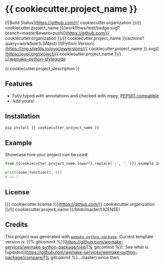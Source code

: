 # {{ cookiecutter.project_name }}

[![Build Status](https://github.com/{{ cookiecutter.organization }}/{{ cookiecutter.project_name }}/workflows/test/badge.svg?branch=master&event=push)](https://github.com/{{ cookiecutter.organization }}/{{ cookiecutter.project_name }}/actions?query=workflow%3Atest)
[![Python Version](https://img.shields.io/pypi/pyversions/{{ cookiecutter.project_name }}.svg)](https://pypi.org/project/{{ cookiecutter.project_name }}/)
[![wemake-python-styleguide](https://img.shields.io/badge/style-wemake-000000.svg)](https://github.com/wemake-services/wemake-python-styleguide)

{{ cookiecutter.project_description }}


## Features

- Fully typed with annotations and checked with mypy, [PEP561 compatible](https://www.python.org/dev/peps/pep-0561/)
- Add yours!


## Installation

```bash
pip install {{ cookiecutter.project_name }}
```


## Example

Showcase how your project can be used:

```python
from {{cookiecutter.project_name.lower().replace('-', '_')}}.example import some_function

print(some_function(3, 4))
# => 7
```

## License

[{{ cookiecutter.license }}](https://github.com/{{ cookiecutter.organization }}/{{ cookiecutter.project_name }}/blob/master/LICENSE)


## Credits

This project was generated with [`wemake-python-package`](https://github.com/wemake-services/wemake-python-package). Current template version is: [{% gitcommit %}](https://github.com/wemake-services/wemake-python-package/tree/{% gitcommit %}). See what is [updated](https://github.com/wemake-services/wemake-python-package/compare/{% gitcommit %}...master) since then.
